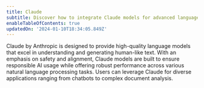 ```yaml
---
title: Claude
subtitle: Discover how to integrate Claude models for advanced language processing
enableTableOfContents: true
updatedOn: '2024-01-10T18:34:05.849Z'
---
```


Claude by Anthropic is designed to provide high-quality language models that excel in understanding and generating human-like text. With an emphasis on safety and alignment, Claude models are built to ensure responsible AI usage while offering robust performance across various natural language processing tasks. Users can leverage Claude for diverse applications ranging from chatbots to complex document analysis.
